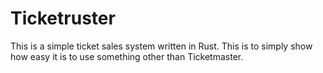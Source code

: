 # Ticketruster

This is a simple ticket sales system written in Rust. This is to simply show how easy it is to use something other than Ticketmaster.
